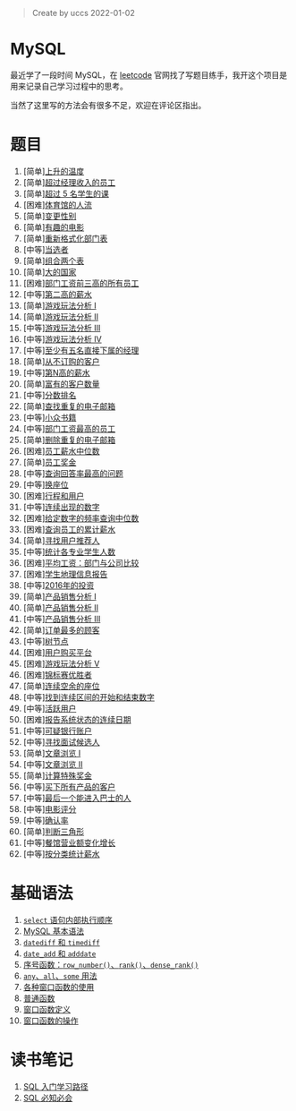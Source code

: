 > Create by uccs 2022-01-02

# MySQL
最近学了一段时间 MySQL，在 [leetcode](https://leetcode-cn.com/problemset/database/) 官网找了写题目练手，我开这个项目是用来记录自己学习过程中的思考。

当然了这里写的方法会有很多不足，欢迎在评论区指出。

# 题目
1. [简单][上升的温度](https://github.com/astak16/MySQL/issues/1)
2. [简单][超过经理收入的员工](https://github.com/astak16/blog-mysql/issues/3)
3. [简单][超过 5 名学生的课](https://github.com/astak16/blog-mysql/issues/4)
4. [困难][体育馆的人流](https://github.com/astak16/blog-mysql/issues/6)
5. [简单][变更性别](https://github.com/astak16/blog-mysql/issues/7)
6. [简单][有趣的电影](https://github.com/astak16/blog-mysql/issues/9)
7. [简单][重新格式化部门表](https://github.com/astak16/blog-mysql/issues/10)
8. [中等][当选者](https://github.com/astak16/blog-mysql/issues/11)
9. [简单][组合两个表](https://github.com/astak16/blog-mysql/issues/13)
10. [简单][大的国家](https://github.com/astak16/blog-mysql/issues/14)
11. [困难][部门工资前三高的所有员工](https://github.com/astak16/blog-mysql/issues/15)
12. [中等][第二高的薪水](https://github.com/astak16/blog-mysql/issues/16)
13. [简单][游戏玩法分析 I](https://github.com/astak16/blog-mysql/issues/18)
14. [简单][游戏玩法分析 II](https://github.com/astak16/blog-mysql/issues/20)
15. [中等][游戏玩法分析 III](https://github.com/astak16/blog-mysql/issues/17)
16. [中等][游戏玩法分析 IV](https://github.com/astak16/blog-mysql/issues/21)
17. [中等][至少有五名直接下属的经理](https://github.com/astak16/blog-mysql/issues/22)
18. [简单][从不订购的客户](https://github.com/astak16/blog-mysql/issues/23)
19. [中等][第N高的薪水](https://github.com/astak16/blog-mysql/issues/24)
20. [简单][富有的客户数量](https://github.com/astak16/blog-mysql/issues/25)
21. [中等][分数排名](https://github.com/astak16/blog-mysql/issues/26)
22. [简单][查找重复的电子邮箱](https://github.com/astak16/blog-mysql/issues/27)
23. [中等][小众书籍](https://github.com/astak16/blog-mysql/issues/28)
24. [中等][部门工资最高的员工](https://github.com/astak16/blog-mysql/issues/29)
25. [简单][删除重复的电子邮箱](https://github.com/astak16/blog-mysql/issues/30)
26. [困难][员工薪水中位数](https://github.com/astak16/blog-mysql/issues/32)
27. [简单][员工奖金](https://github.com/astak16/blog-mysql/issues/33)
28. [中等][查询回答率最高的问题](https://github.com/astak16/blog-mysql/issues/34)
29. [中等][换座位](https://github.com/astak16/blog-mysql/issues/35)
30. [困难][行程和用户](https://github.com/astak16/blog-mysql/issues/36)
31. [中等][连续出现的数字](https://github.com/astak16/blog-mysql/issues/37)
32. [困难][给定数字的频率查询中位数](https://github.com/astak16/blog-mysql/issues/43)
33. [困难][查询员工的累计薪水](https://github.com/astak16/blog-mysql/issues/44)
34. [简单][寻找用户推荐人](https://github.com/astak16/blog-mysql/issues/41)
35. [中等][统计各专业学生人数](https://github.com/astak16/blog-mysql/issues/42)
36. [困难][平均工资：部门与公司比较](https://github.com/astak16/blog-mysql/issues/45)
37. [困难][学生地理信息报告](https://github.com/astak16/blog-mysql/issues/46)
38. [中等][2016年的投资](https://github.com/astak16/blog-mysql/issues/47)
39. [简单][产品销售分析 I](https://github.com/astak16/blog-mysql/issues/48)
40. [简单][产品销售分析 II](https://github.com/astak16/blog-mysql/issues/49)
41. [中等][产品销售分析 III](https://github.com/astak16/blog-mysql/issues/50)
42. [简单][订单最多的顾客](https://github.com/astak16/blog-mysql/issues/51)
43. [中等][树节点](https://github.com/astak16/blog-mysql/issues/52)
44. [困难][用户购买平台](https://github.com/astak16/blog-mysql/issues/53)
45. [困难][游戏玩法分析 V](https://github.com/astak16/blog-mysql/issues/54)
46. [困难][锦标赛优胜者](https://github.com/astak16/blog-mysql/issues/56)
47. [简单][连续空余的座位](https://github.com/astak16/blog-mysql/issues/57)
48. [中等][找到连续区间的开始和结束数字](https://github.com/astak16/blog-mysql/issues/58)
49. [中等][活跃用户](https://github.com/astak16/blog-mysql/issues/59)
50. [困难][报告系统状态的连续日期](https://github.com/astak16/blog-mysql/issues/60)
51. [中等][可疑银行账户](https://github.com/astak16/blog-mysql/issues/63)
52. [中等][寻找面试候选人](https://github.com/astak16/blog-mysql/issues/64)
53. [简单][文章浏览 Ⅰ](https://github.com/astak16/blog-mysql/issues/65)
54. [中等][文章浏览 ⅠⅠ](https://github.com/astak16/blog-mysql/issues/66)
55. [简单][计算特殊奖金](https://github.com/astak16/blog-mysql/issues/67)
56. [中等][买下所有产品的客户](https://github.com/astak16/blog-mysql/issues/68)
57. [中等][最后一个能进入巴士的人](https://github.com/astak16/blog-mysql/issues/69)
58. [中等][电影评分](https://github.com/astak16/blog-mysql/issues/70)
59. [中等][确认率](https://github.com/astak16/blog-mysql/issues/71)
60. [简单][判断三角形](https://github.com/astak16/blog-mysql/issues/72)
61. [中等][餐馆营业额变化增长](https://github.com/astak16/blog-mysql/issues/74)
62. [中等][按分类统计薪水](https://github.com/astak16/blog-mysql/issues/75)

# 基础语法
1. [`select` 语句内部执行顺序](https://github.com/astak16/blog-mysql/issues/12)
2. [MySQL 基本语法](https://github.com/astak16/blog-mysql/issues/31)
3. [`datediff` 和 `timediff`](https://github.com/astak16/blog-mysql/issues/2)
4. [`date_add` 和 `adddate`](https://github.com/astak16/blog-mysql/issues/5)
5. [序号函数：`row_number()`、`rank()`、`dense_rank()`](https://github.com/astak16/blog-mysql/issues/8)
6. [`any`、`all`、`some` 用法](https://github.com/astak16/blog-mysql/issues/19)
7. [各种窗口函数的使用](https://github.com/astak16/blog-mysql/issues/38)
8. [普通函数](https://github.com/astak16/blog-mysql/issues/39)
9. [窗口函数定义](https://github.com/astak16/blog-mysql/issues/40)
10. [窗口函数的操作](https://github.com/astak16/blog-mysql/issues/73)

# 读书笔记
1. [SQL 入门学习路径](https://github.com/astak16/blog-mysql/issues/61)
2. [SQL 必知必会](https://github.com/astak16/blog-mysql/issues/55)
